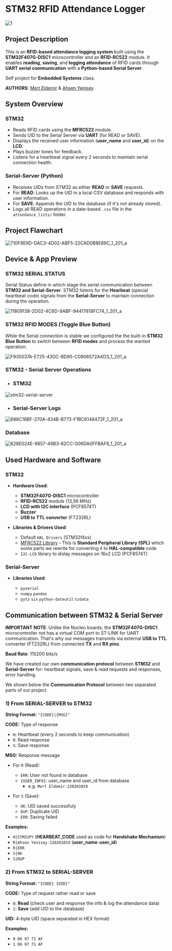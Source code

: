 # STM32 RFID Attendance Logger

![1](https://github.com/user-attachments/assets/b07f7912-5de1-409c-9380-9c9f6b6055af)

## Project Description

This is an **RFID-based attendance logging system** built using the **STM32F407G-DISC1** microcontroller and an **RFID-RC522** module. It enables **reading**, **saving**, and **logging attendance** of RFID cards through **UART serial communication** with a **Python-based Serial Server**.

Self project for **Embedded Systems** class.

**AUTHORS**: [Mert Eldemir](https://github.com/merteldem1r) & [Ahsen Yenisey](https://github.com/ahsenyenisey) 

## System Overview

### STM32

- Reads RFID cards using the **MFRC522** module.
- Sends UID to the Serial Server via **UART** (for READ or SAVE).
- Displays the received user information (**user_name** and **user_id**) on the **LCD**.
- Plays buzzer tones for feedback.
- Listens for a heartbeat signal every 2 seconds to maintain serial connection health.

### Serial-Server (Python)

- Receives UIDs from STM32 as either **READ** or **SAVE** requests.
- For **READ**: Looks up the UID in a local CSV database and responds with user information.
- For **SAVE**: Appends the UID to the database (if it's not already stored).
- Logs all READ operations in a date-based `.csv` file in the `attendance_lists/` folder.

## Project Flawchart

![710F8E9D-DAC3-4D02-ABF5-22CAD0B8E89C_1_201_a](https://github.com/user-attachments/assets/47f69778-43fb-4a11-be02-e5f067d4f07b)

## Device & App Preview

### STM32 SERIAL STATUS

Serial Status define in which stage the serial communication between **STM32 and Serial-Server**. STM32 listens for the **Hearbeat** (special heartbeat code) signals from the **Serial-Server** to maintain connection during the operation.

![11809138-2D02-4C6D-9ABF-94417818FC74_1_201_a](https://github.com/user-attachments/assets/273fc12b-dbd5-4602-a528-72e7e875f8bc)

### STM32 RFID MODES (Toggle Blue Button)

While the Serial connection is stable we configured the the built-in **STM32 Blue Button** to switch between **RFID modes** and process the wanted operation.

![F935037A-E725-43DC-BD95-C0906572A4D3_1_201_a](https://github.com/user-attachments/assets/a4d029a3-059f-48dc-ad56-b186f9eaec93)

### STM32 - Serial Server Operations

- ### STM32

![stm32-serial-server](https://github.com/user-attachments/assets/f4ec4899-bcc6-44c0-b811-514adefafa27)

- ### Serial-Server Logs
 
![688C16BF-270A-434B-B773-F1BC6148472F_1_201_a](https://github.com/user-attachments/assets/0dba6936-cde8-4040-905a-1b09e786b66e)

### Database

![828E024E-9857-46B3-82CC-006DA0FFBAF6_1_201_a](https://github.com/user-attachments/assets/0d7e3045-f512-46d9-b30b-aed6ad9998d5)

## Used Hardware and Software

### STM32

- **Hardware Used**:

  - **STM32F407G-DISC1** microcontroller
  - **RFID-RC522** module (13,56 MHz)
  - **LCD with I2C interface** (PCF8574T)
  - **Buzzer**
  - **USB to TTL converter** (FT232RL)

- **Libraries & Drivers Used**:

  - Default `HAL Drivers` (STM32f4xx)
  - [MFRC522 Library](https://github.com/MaJerle/stm32f429/tree/main/23-STM32F429_MFRC522) - This is **Standard Peripheral Library (SPL)** which some parts we rewrite for converting it to **HAL-compatible** code
  - `I2C-LCD` library to dislay messages on 16x2 LCD (PCF8574T)

### Serial-Server

- **Libraries Used**:

  - `pyserial`
  - `numpy` `pandas`
  - `pytz` `six` `python-dateutil` `tzdata`

## Communication between STM32 & Serial Server

**IMPORTANT NOTE**: Unlike the Nucleo boards, the **STM32F407G-DISC1** microcontroller not has a virtual COM port to ST-LINK for UART communication. That's why our messages transmits via external **USB to TTL** converter (FT232RL) from connected **TX** and **RX pins**.

**Baud Rate**: 115200 bits/s

We have created our own **communication protocol** between **STM32** and **Serial-Server** for: heartbeat signals, save & read requests and responses, error handling.

We shown below the **Communication Protocol** between two separated parts of our project:

### 1) From SERIAL-SERVER to STM32

**String Format:** `"{CODE}|{MSG}"`

**CODE:** Type of response

- `H`: Heartbeat (every 2 seconds to keep communication)
- `R`: Read response
- `S`: Save response

**MSG:** Response message

- For `R` (Read):

  - `ERR`: User not found in database
  - `{USER_INFO}`: user_name and user_id from database
    - e.g. `Mert Eldemir-220201019`

- For `S` (Save):

  - `OK`: UID saved successfuly
  - `DUP`: Duplicate UID
  - `ERR`: Saving failed

**Examples:**

- `H|STM32PY` (**HEARBEAT_CODE** used as code for **Handshake Mechanism**)
- `R|Ahsen Yenisey-220201019` (**user_name**-**user_id**)
- `R|ERR`
- `S|OK`
- `S|DUP`

### 2) From STM32 to SERIAL-SERVER

**String Format:** `"{CODE} {UID}"`

**CODE:** Type of request rather read or save

- `0`: **Read** (check user and response the info & log the attendance data)
- `1`: **Save** (add UID to the database)

**UID:** 4-byte UID (space separated in HEX format)

**Examples:**

- `0 D6 97 71 AF`
- `1 D6 97 71 AF`
